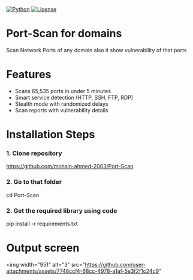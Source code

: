 [![Python](https://img.shields.io/badge/Python-3.8+-blue)](https://python.org)
[![License](https://img.shields.io/badge/License-MIT-green)](LICENSE)

# Port-Scan for domains

Scan Network Ports of any domain also it show vulnerability of that ports

# Features

<ul>
  <li>Scans 65,535 ports in under 5 minutes</li>
  <li>Smart service detection (HTTP, SSH, FTP, RDP)</li>
  <li>Stealth mode with randomized delays</li>
  <li>Scan reports with vulnerability details</li>
</ul>

# Installation Steps
### 1. Clone repository

https://github.com/mohsin-ahmed-2003/Port-Scan

### 2. Go to that folder

cd Port-Scan

### 2. Get the required library using code

pip install -r requirements.txt


# Output screen
<img width="951" alt="3" src="https://github.com/user-attachments/assets/7748ccf4-68cc-4978-a1af-5e3f2f1c24c9"
